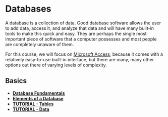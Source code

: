 # Databases

A database is a collection of data. Good database software allows the user to add data, access it, and analyze that data and will have many built-in tools to make this quick and easy. They are perhaps the single most important piece of software that a computer possesses and most people are completely unaware of them.

For this course, we will focus on [Microsoft Access](https://products.office.com/en-us/access), because it comes with a relatively easy-to-use built-in interface, but there are many, many other options out there of varying levels of complexity.

## Basics

* [**Database Fundamentals**](fundamentals.md)
* [**Elements of a Database**](elements.md)
* [**TUTORIAL - Tables**](tutorial-tables.md)
* [**TUTORIAL - Data**](tutorial-data.md)
